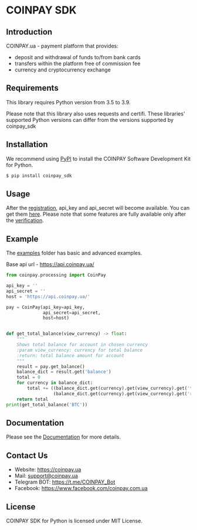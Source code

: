 # COINPAY SDK

## Introduction

COINPAY.ua - payment platform that provides: 
- deposit and withdrawal of funds to/from bank cards
- transfers within the platform free of commission fee
- currency and cryptocurrency exchange
## Requirements

This library requires Python version from 3.5 to 3.9.

Please note that this library also uses requests and certifi. These libraries' supported Python versions can differ from the versions supported by coinpay_sdk
## Installation
We recommend using [PyPI](https://pypi.org/project/coinpay_sdk/) to install the COINPAY Software Development Kit for Python.
```bash
$ pip install coinpay_sdk
```
## Usage
After the [registration](https://coinpay.ua/), api_key and api_secret will become available.
You can get them [here](https://coinpay.ua/settings/).
Please note that some features are fully available only after the [verification](https://coinpay.ua/verification/variants).

## Example
The [examples](examples) folder has basic and advanced examples.

Base api url - https://api.coinpay.ua/
```python
from coinpay.processing import CoinPay

api_key = ''
api_secret = ''
host = 'https://api.coinpay.ua/'

pay = CoinPay(api_key=api_key,
              api_secret=api_secret,
              host=host)


def get_total_balance(view_currency) -> float:
    """
    Shows total balance for account in chosen currency
    :param view_currency: currency for total balance
    :return: total balance amount for account
    """
    result = pay.get_balance()
    balance_dict = result.get('balance')
    total = 0
    for currency in balance_dict:
        total += ((balance_dict.get(currency).get(view_currency).get('total')) +
                  (balance_dict.get(currency).get(view_currency).get('reserved')))
    return total
print(get_total_balance('BTC'))
```

## Documentation

Please see the [Documentation](https://github.com/coinpay-com-ua/coinpay-official-api-docs) for more details.

## Contact Us

- Website: https://coinpay.ua
- Mail: support@coinpay.ua
- Telegram BOT: https://t.me/COINPAY_Bot
- Facebook: https://www.facebook.com/coinpay.com.ua

## License
COINPAY SDK for Python is licensed under MIT License.
